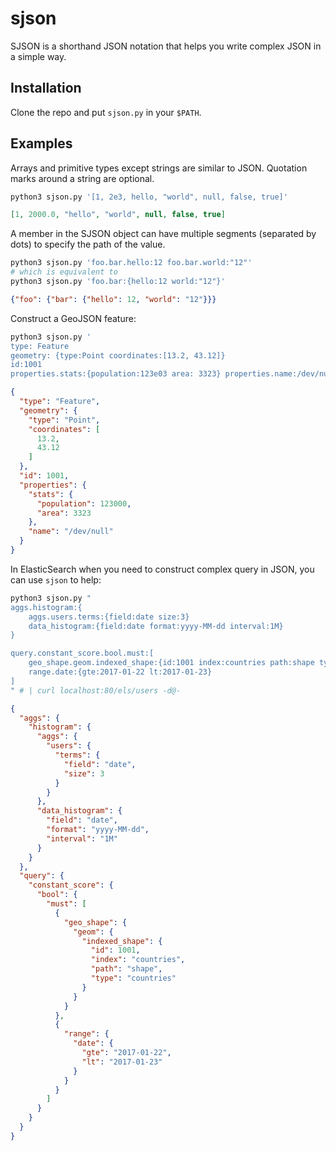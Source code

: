 # sjson

SJSON is a shorthand JSON notation that helps you write complex JSON
in a simple way.

## Installation

Clone the repo and put `sjson.py` in your `$PATH`.

## Examples

Arrays and primitive types except strings are similar to
JSON. Quotation marks around a string are optional.

```sh
python3 sjson.py '[1, 2e3, hello, "world", null, false, true]'
```
```json
[1, 2000.0, "hello", "world", null, false, true]
```

A member in the SJSON object can have multiple segments (separated by
dots) to specify the path of the value.

```sh
python3 sjson.py 'foo.bar.hello:12 foo.bar.world:"12"'
# which is equivalent to
python3 sjson.py 'foo.bar:{hello:12 world:"12"}'
```
```json
{"foo": {"bar": {"hello": 12, "world": "12"}}}
```

Construct a GeoJSON feature:
```sh
python3 sjson.py '
type: Feature
geometry: {type:Point coordinates:[13.2, 43.12]}
id:1001
properties.stats:{population:123e03 area: 3323} properties.name:/dev/null'
```
```json
{
  "type": "Feature",
  "geometry": {
    "type": "Point",
    "coordinates": [
      13.2,
      43.12
    ]
  },
  "id": 1001,
  "properties": {
    "stats": {
      "population": 123000,
      "area": 3323
    },
    "name": "/dev/null"
  }
}
```

In ElasticSearch when you need to construct complex query in JSON, you
can use `sjson` to help:

```sh
python3 sjson.py "
aggs.histogram:{
    aggs.users.terms:{field:date size:3}
    data_histogram:{field:date format:yyyy-MM-dd interval:1M}
}

query.constant_score.bool.must:[
    geo_shape.geom.indexed_shape:{id:1001 index:countries path:shape type:countries},
    range.date:{gte:2017-01-22 lt:2017-01-23}
]
" # | curl localhost:80/els/users -d@-
```

```json
{
  "aggs": {
    "histogram": {
      "aggs": {
        "users": {
          "terms": {
            "field": "date",
            "size": 3
          }
        }
      },
      "data_histogram": {
        "field": "date",
        "format": "yyyy-MM-dd",
        "interval": "1M"
      }
    }
  },
  "query": {
    "constant_score": {
      "bool": {
        "must": [
          {
            "geo_shape": {
              "geom": {
                "indexed_shape": {
                  "id": 1001,
                  "index": "countries",
                  "path": "shape",
                  "type": "countries"
                }
              }
            }
          },
          {
            "range": {
              "date": {
                "gte": "2017-01-22",
                "lt": "2017-01-23"
              }
            }
          }
        ]
      }
    }
  }
}
```
